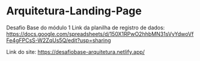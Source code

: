 # Arquitetura-Landing-Page
Desafio Base do módulo 1
Link da planilha de registro de dados: https://docs.google.com/spreadsheets/d/150X1RPwO2hhbMN31sVyYdwoVfFe4gFPCsS-W2ZqUs5Q/edit?usp=sharing

Link do site: https://desafiobase-arquitetura.netlify.app/
